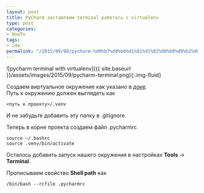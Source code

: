 ```yaml
---
layout: post
title: PyCharm заставляем terminal работать с virtualenv
type: post
categories:
- HowTo
tags:
- ide
permalink: "/2015/09/08/pycharm-%d0%b7%d0%b0%d1%81%d1%82%d0%b0%d0%b2%d0%bb%d1%8f%d0%b5%d0%bc-terminal-%d1%80%d0%b0%d0%b1%d0%be%d1%82%d0%b0%d1%82%d1%8c-%d1%81-virtualenv/"
---
```

![pycharm terminal with virtualenv]({{ site.baseurl }}/assets/images/2015/09/pycharm-terminal.png){:.img-fluid}

Создаем виртуальное окружение как указано в [доке](https://www.jetbrains.com/pycharm/help/creating-virtual-environment.html).  
Путь к окружению должен выглядеть как  
```
<путь к проекту>/.venv
```

И не забудьте добавить эту папку в .gitignore.

Теперь в корне проекта создаем файл .pycharmrc

```
source ~/.bashrc  
source .venv/bin/activate
```

Осталось добавить запуск нашего окружения в настройках **Tools** -> **Terminal**.

Прописываем свойство **Shell path** как

```
/bin/bash --rcfile .pycharmrc
```

